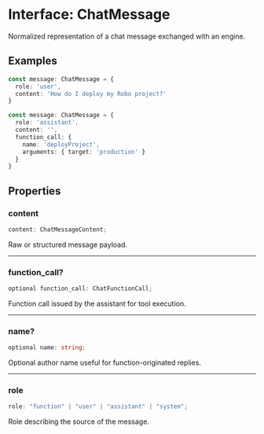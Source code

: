 # Interface: ChatMessage

Normalized representation of a chat message exchanged with an engine.

## Examples

```ts
const message: ChatMessage = {
  role: 'user',
  content: 'How do I deploy my Robo project?'
}
```

```ts
const message: ChatMessage = {
  role: 'assistant',
  content: '',
  function_call: {
    name: 'deployProject',
    arguments: { target: 'production' }
  }
}
```

## Properties

### content

```ts
content: ChatMessageContent;
```

Raw or structured message payload.

***

### function\_call?

```ts
optional function_call: ChatFunctionCall;
```

Function call issued by the assistant for tool execution.

***

### name?

```ts
optional name: string;
```

Optional author name useful for function-originated replies.

***

### role

```ts
role: "function" | "user" | "assistant" | "system";
```

Role describing the source of the message.
